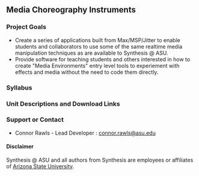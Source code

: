 ## Media Choreography Instruments

### Project Goals

- Create a series of applications built from Max/MSP/Jitter to enable students and collaborators to use some of the same realtime media manipulation techniques as are available to Synthesis @ ASU.
- Provide software for teaching students and others interested in how to create "Media Environments" entry level tools to experiement with effects and media without the need to code them directly. 



### Syllabus

### Unit Descriptions and Download Links

### Support or Contact

- Connor Rawls - Lead Developer : connor.rawls@asu.edu

#### Disclaimer

Synthesis @ ASU and all authors from Synthesis are employees or affiliates of [Arizona State University](https://www.asu.edu).

